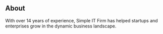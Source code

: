 ## About

With over 14 years of experience, Simple IT Firm has helped startups and enterprises grow in the dynamic business landscape.
